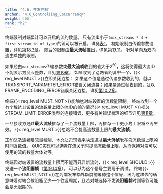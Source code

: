 ```yaml
---
title: "4.6. 并发控制"
anchor: "4.6_Controlling_Concurrency"
weight: 460
rank: "h2"
---
```


终端限制对端累计可以开启的流的数量。
只有流ID小于`(max_streams * 4 + first_stream_id_of_type)`的流可以被开启，详见[表1](#Table_1_Stream_ID_Types)。
初始限制由传输参数设置，详见[第18.2章]()。
随后的限制由**最大流帧**推出，详见[第19.11]()。
针对单向及双向流由单独的限制。

如果经由`max_streams`传输参数或**最大流帧**收到的值大于2<sup>60</sup>，这将使得最大流ID不能表示为变长整数，详见[第16章]()。
如果收到了这两者的其中一个，{{< req_level MUST >}}立即关闭连接：
如果这个值是通过传输参数收到的，就以TRANSPORT_PARAMETER_ERROR错误关闭连接；如果是通过帧收到的，就以FRAME_ENCODING_ERROR错误关闭连接，详见[第10.2章]()。

终端{{< req_level MUST_NOT >}}能触达对端设置的流数量限制。
终端收到一个有个触达其设置的流数量上限的流ID的帧的情况{{< req_level MUST >}}视为STREAM_LIMIT_ERROR类型的连接错误，更多有关错误梳理的细节详见[第11章]()。

一旦接收方通过**最大流帧**推荐了一个流数量上限，再推荐一个更小的上限将不再生效。
{{< req_level MUST >}}忽略不会提高流数量上限的**最大流帧**。

正如流及连接层流量控制，本文让实现者来决定通过**最大流帧**发布的流数量上限的时间及数值。
QUIC实现可以选择在流关闭时提高流数量上限，从而保持对端可以使用的流的数量大体对等。

终端因对端设置的流数量上限而不能再开启新流时，{{< req_level SHOULD >}}发送一个**流阻塞帧**（[第19.14章]()）。
可以认为这个信号主要用于调试。
终端{{< req_level MUST_NOT >}}在对端发布额外额度前等待这个信号，因为这样做的话意味着对端会被阻塞至少一个往返周期，且若对端选择不发**流阻塞帧**时则等待可能会是无限期的。
